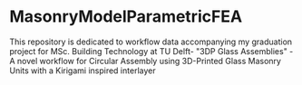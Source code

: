 # MasonryModelParametricFEA
This repository is dedicated to workflow data accompanying my graduation project for MSc. Building Technology at TU Delft- "3DP Glass Assemblies" - A novel workflow for Circular Assembly using 3D-Printed Glass Masonry Units with a Kirigami inspired interlayer
